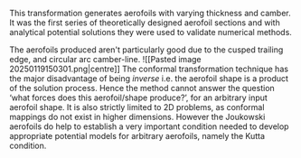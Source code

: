 This transformation generates aerofoils with varying thickness and camber. It was the first series of theoretically designed aerofoil sections and with analytical potential solutions they were used to validate numerical methods.

The aerofoils produced aren't particularly good due to the cusped trailing edge, and circular arc camber-line.
![[Pasted image 20250119150301.png|centre]]
The conformal transformation technique has the major disadvantage of being *inverse* i.e. the aerofoil shape is a product of the solution process. 
Hence the method cannot answer the question ‘what forces does this aerofoil/shape produce?’, for an arbitrary input aerofoil shape. 
It is also strictly limited to 2D problems, as conformal mappings do not exist in higher dimensions. 
However the Joukowski aerofoils do help to establish a very important condition needed to develop appropriate potential models for arbitrary aerofoils, namely the Kutta condition.